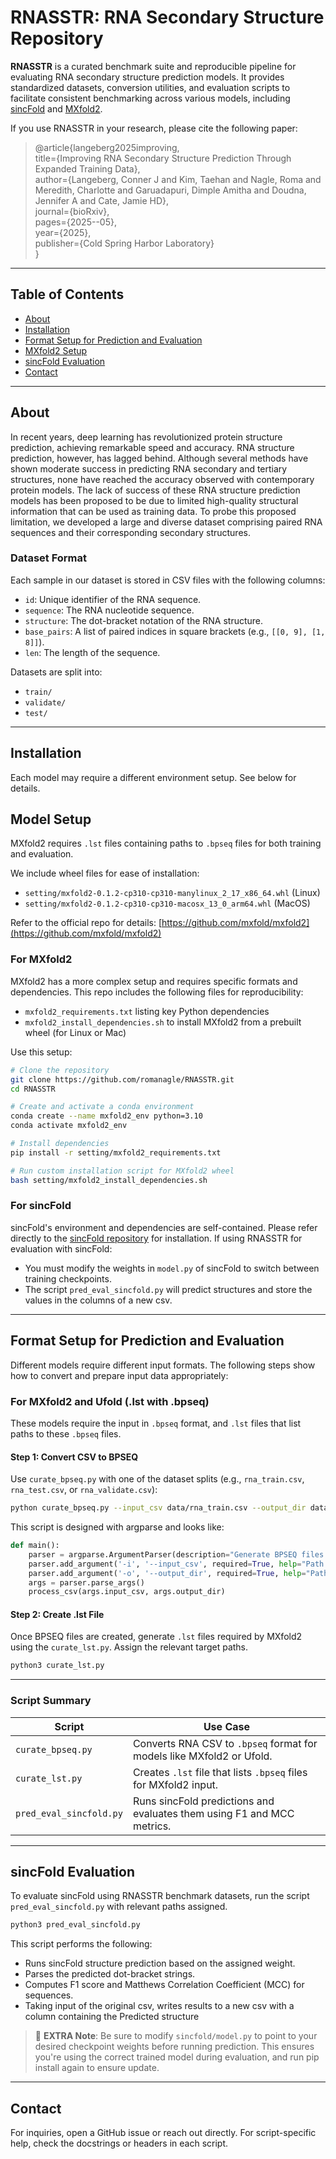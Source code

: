# RNASSTR: RNA Secondary Structure Repository

**RNASSTR** is a curated benchmark suite and reproducible pipeline for evaluating RNA secondary structure prediction models. It provides standardized datasets, conversion utilities, and evaluation scripts to facilitate consistent benchmarking across various models, including [sincFold](https://github.com/sinc-lab/sincFold) and [MXfold2](https://github.com/mxfold/mxfold2).

If you use RNASSTR in your research, please cite the following paper:

> @article{langeberg2025improving,  
> title={Improving RNA Secondary Structure Prediction Through Expanded Training Data},  
> author={Langeberg, Conner J and Kim, Taehan and Nagle, Roma and Meredith, Charlotte and Garuadapuri, Dimple Amitha and Doudna, Jennifer A and Cate, Jamie HD},  
> journal={bioRxiv},  
> pages={2025--05},  
> year={2025},  
> publisher={Cold Spring Harbor Laboratory}  
> }

---

## Table of Contents

- [About](#about)
- [Installation](#installation)
- [Format Setup for Prediction and Evaluation](#format-setup-for-prediction-and-evaluation)
- [MXfold2 Setup](#mxfold2-setup)
- [sincFold Evaluation](#sincfold-evaluation)
- [Contact](#contact)

---

## About

In recent years, deep learning has revolutionized protein structure prediction, achieving remarkable speed and accuracy. RNA structure prediction, however, has lagged behind. Although several methods have shown moderate success in predicting RNA secondary and tertiary structures, none have reached the accuracy observed with contemporary protein models. The lack of success of these RNA structure prediction models has been proposed to be due to limited high-quality structural information that can be used as training data. To probe
this proposed limitation, we developed a large and diverse dataset comprising paired RNA sequences and their corresponding secondary structures.

### Dataset Format

Each sample in our dataset is stored in CSV files with the following columns:
- `id`: Unique identifier of the RNA sequence.
- `sequence`: The RNA nucleotide sequence.
- `structure`: The dot-bracket notation of the RNA structure.
- `base_pairs`: A list of paired indices in square brackets (e.g., `[[0, 9], [1, 8]]`).
- `len`: The length of the sequence.

Datasets are split into:
- `train/`
- `validate/`
- `test/`

---

## Installation

Each model may require a different environment setup. See below for details.


## Model Setup

MXfold2 requires `.lst` files containing paths to `.bpseq` files for both training and evaluation.

We include wheel files for ease of installation:
- `setting/mxfold2-0.1.2-cp310-cp310-manylinux_2_17_x86_64.whl` (Linux)
- `setting/mxfold2-0.1.2-cp310-cp310-macosx_13_0_arm64.whl` (MacOS)

Refer to the official repo for details: [https://github.com/mxfold/mxfold2](https://github.com/mxfold/mxfold2)


### For MXfold2

MXfold2 has a more complex setup and requires specific formats and dependencies. This repo includes the following files for reproducibility:
- `mxfold2_requirements.txt` listing key Python dependencies
- `mxfold2_install_dependencies.sh` to install MXfold2 from a prebuilt wheel (for Linux or Mac)

Use this setup:

```bash
# Clone the repository
git clone https://github.com/romanagle/RNASSTR.git
cd RNASSTR

# Create and activate a conda environment
conda create --name mxfold2_env python=3.10
conda activate mxfold2_env

# Install dependencies
pip install -r setting/mxfold2_requirements.txt

# Run custom installation script for MXfold2 wheel
bash setting/mxfold2_install_dependencies.sh
```

### For sincFold

sincFold's environment and dependencies are self-contained. Please refer directly to the [sincFold repository](https://github.com/sinc-lab/sincFold) for installation. If using RNASSTR for evaluation with sincFold:
- You must modify the weights in `model.py` of sincFold to switch between training checkpoints.
- The script `pred_eval_sincfold.py` will predict structures and store the values in the columns of a new csv.


---

## Format Setup for Prediction and Evaluation

Different models require different input formats. The following steps show how to convert and prepare input data appropriately:

### For MXfold2 and Ufold (.lst with .bpseq)

These models require the input in `.bpseq` format, and `.lst` files that list paths to these `.bpseq` files.

#### Step 1: Convert CSV to BPSEQ

Use `curate_bpseq.py` with one of the dataset splits (e.g., `rna_train.csv`, `rna_test.csv`, or `rna_validate.csv`):

```bash
python curate_bpseq.py --input_csv data/rna_train.csv --output_dir data/bpseq/train
```

This script is designed with argparse and looks like:

```python
def main():
    parser = argparse.ArgumentParser(description="Generate BPSEQ files from a Dataset CSV.")
    parser.add_argument('-i', '--input_csv', required=True, help="Path to the input CSV file (e.g., combined_output.csv).")
    parser.add_argument('-o', '--output_dir', required=True, help="Path to the output directory where BPSEQ files will be saved.")
    args = parser.parse_args()
    process_csv(args.input_csv, args.output_dir)
```

#### Step 2: Create .lst File

Once BPSEQ files are created, generate `.lst` files required by MXfold2 using the `curate_lst.py`. Assign the relevant target paths.

```bash
python3 curate_lst.py
```

---

### Script Summary

| Script                  | Use Case                                                                 |
|------------------------|--------------------------------------------------------------------------|
| `curate_bpseq.py`       | Converts RNA CSV to `.bpseq` format for models like MXfold2 or Ufold.     |
| `curate_lst.py`         | Creates `.lst` file that lists `.bpseq` files for MXfold2 input.         |
| `pred_eval_sincfold.py` | Runs sincFold predictions and evaluates them using F1 and MCC metrics.   |

---


## sincFold Evaluation

To evaluate sincFold using RNASSTR benchmark datasets, run the script  `pred_eval_sincfold.py` with relevant paths assigned.

```bash
python3 pred_eval_sincfold.py
```

This script performs the following:
- Runs sincFold structure prediction based on the assigned weight.
- Parses the predicted dot-bracket strings.
- Computes F1 score and Matthews Correlation Coefficient (MCC) for sequences.
- Taking input of the original csv, writes results to a new csv with a column containing the Predicted structure

> 📌 **EXTRA Note**: Be sure to modify `sincfold/model.py` to point to your desired checkpoint weights before running prediction. This ensures you're using the correct trained model during evaluation, and run pip install again to ensure update.

---

## Contact

For inquiries, open a GitHub issue or reach out directly. For script-specific help, check the docstrings or headers in each script.